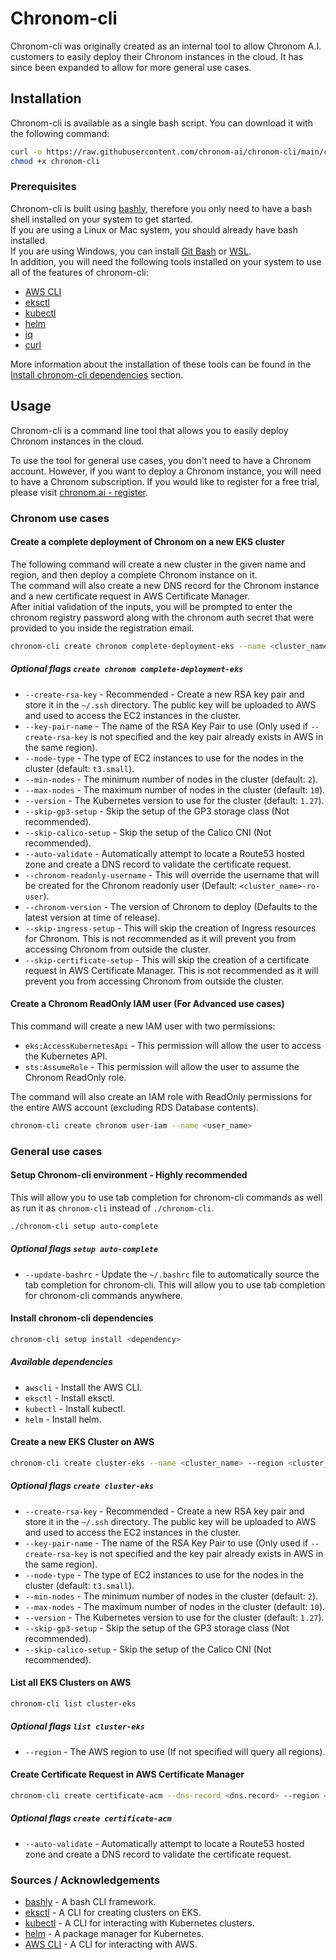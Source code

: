 # Chronom-cli

Chronom-cli was originally created as an internal tool to allow Chronom A.I. customers to easily deploy their Chronom instances in the cloud.
It has since been expanded to allow for more general use cases.

## Installation

Chronom-cli is available as a single bash script. You can download it with the following command:

```bash
curl -o https://raw.githubusercontent.com/chronom-ai/chronom-cli/main/chronom-cli
chmod +x chronom-cli
```

### Prerequisites

Chronom-cli is built using [bashly](https://bashly.dannyb.co/), therefore you only need to have a bash shell installed on your system to get started.  
If you are using a Linux or Mac system, you should already have bash installed.  
If you are using Windows, you can install [Git Bash](https://git-scm.com/downloads) or [WSL](https://docs.microsoft.com/en-us/windows/wsl/install-win10).  
In addition, you will need the following tools installed on your system to use all of the features of chronom-cli:

- [AWS CLI](https://docs.aws.amazon.com/cli/latest/userguide/install-cliv2.html)
- [eksctl](https://docs.aws.amazon.com/eks/latest/userguide/eksctl.html)
- [kubectl](https://kubernetes.io/docs/tasks/tools/)
- [helm](https://helm.sh/docs/intro/install/)
- [jq](https://stedolan.github.io/jq/download/)
- [curl](https://curl.se/download.html)

More information about the installation of these tools can be found in the [Install chronom-cli dependencies](#install-chronom-cli-dependencies) section.

## Usage

Chronom-cli is a command line tool that allows you to easily deploy Chronom instances in the cloud.

To use the tool for general use cases, you don't need to have a Chronom account. However, if you want to deploy a Chronom instance, you will need to have a Chronom subscription. If you would like to register for a free trial, please visit [chronom.ai - register](https://chronom.ai/#contact).

### Chronom use cases

#### Create a complete deployment of Chronom on a new EKS cluster

The following command will create a new cluster in the given name and region, and then deploy a complete Chronom instance on it.  
The command will also create a new DNS record for the Chronom instance and a new certificate request in AWS Certificate Manager.  
After initial validation of the inputs, you will be prompted to enter the chronom registry password along with the chronom auth secret that were provided to you inside the registration email.

```bash
chronom-cli create chronom complete-deployment-eks --name <cluster_name> --region <cluster_region> --dns-record <chronom_dns_record> --chronom-registry-username <chronom_registry_username> --chronom-auth-id <chronom_auth_id>
```

##### Optional flags `create chronom complete-deployment-eks`

- `--create-rsa-key` - Recommended - Create a new RSA key pair and store it in the `~/.ssh` directory. The public key will be uploaded to AWS and used to access the EC2 instances in the cluster.
- `--key-pair-name` - The name of the RSA Key Pair to use (Only used if `--create-rsa-key` is not specified and the key pair already exists in AWS in the same region).
- `--node-type` - The type of EC2 instances to use for the nodes in the cluster (default: `t3.small`).
- `--min-nodes` - The minimum number of nodes in the cluster (default: `2`).
- `--max-nodes` - The maximum number of nodes in the cluster (default: `10`).
- `--version` - The Kubernetes version to use for the cluster (default: `1.27`).
- `--skip-gp3-setup` - Skip the setup of the GP3 storage class (Not recommended).
- `--skip-calico-setup` - Skip the setup of the Calico CNI (Not recommended).
- `--auto-validate` - Automatically attempt to locate a Route53 hosted zone and create a DNS record to validate the certificate request.
- `--chronom-readonly-username` - This will override the username that will be created for the Chronom readonly user (Default: `<cluster_name>-ro-user`).
- `--chronom-version` - The version of Chronom to deploy (Defaults to the latest version at time of release).
- `--skip-ingress-setup` - This will skip the creation of Ingress resources for Chronom. This is not recommended as it will prevent you from accessing Chronom from outside the cluster.
- `--skip-certificate-setup` - This will skip the creation of a certificate request in AWS Certificate Manager. This is not recommended as it will prevent you from accessing Chronom from outside the cluster.

#### Create a Chronom ReadOnly IAM user (For Advanced use cases)

This command will create a new IAM user with two permissions:

- `eks:AccessKubernetesApi` - This permission will allow the user to access the Kubernetes API.
- `sts:AssumeRole` - This permission will allow the user to assume the Chronom ReadOnly role.

The command will also create an IAM role with ReadOnly permissions for the entire AWS account (excluding RDS Database contents).

```bash
chronom-cli create chronom user-iam --name <user_name>
```

### General use cases

#### Setup Chronom-cli environment - Highly recommended

This will allow you to use tab completion for chronom-cli commands as well as run it as `chronom-cli` instead of `./chronom-cli`.

```bash
./chronom-cli setup auto-complete
```

##### Optional flags `setup auto-complete`

- `--update-bashrc` - Update the `~/.bashrc` file to automatically source the tab completion for chronom-cli. This will allow you to use tab completion for chronom-cli commands anywhere.

#### Install chronom-cli dependencies

```bash
chronom-cli setup install <dependency>
```

##### Available dependencies

- `awscli` - Install the AWS CLI.
- `eksctl` - Install eksctl.
- `kubectl` - Install kubectl.
- `helm` - Install helm.

#### Create a new EKS Cluster on AWS

```bash
chronom-cli create cluster-eks --name <cluster_name> --region <cluster_region>
```

##### Optional flags `create cluster-eks`

- `--create-rsa-key` - Recommended - Create a new RSA key pair and store it in the `~/.ssh` directory. The public key will be uploaded to AWS and used to access the EC2 instances in the cluster.
- `--key-pair-name` - The name of the RSA Key Pair to use (Only used if `--create-rsa-key` is not specified and the key pair already exists in AWS in the same region).
- `--node-type` - The type of EC2 instances to use for the nodes in the cluster (default: `t3.small`).
- `--min-nodes` - The minimum number of nodes in the cluster (default: `2`).
- `--max-nodes` - The maximum number of nodes in the cluster (default: `10`).
- `--version` - The Kubernetes version to use for the cluster (default: `1.27`).
- `--skip-gp3-setup` - Skip the setup of the GP3 storage class (Not recommended).
- `--skip-calico-setup` - Skip the setup of the Calico CNI (Not recommended).

#### List all EKS Clusters on AWS

```bash
chronom-cli list cluster-eks
```

##### Optional flags `list cluster-eks`

- `--region` - The AWS region to use (If not specified will query all regions).

#### Create Certificate Request in AWS Certificate Manager

```bash
chronom-cli create certificate-acm --dns-record <dns.record> --region <region>
```

##### Optional flags `create certificate-acm`

- `--auto-validate` - Automatically attempt to locate a Route53 hosted zone and create a DNS record to validate the certificate request.

### Sources / Acknowledgements

- [bashly](https://bashly.dannyb.co/) - A bash CLI framework.
- [eksctl](https://eksctl.io/) - A CLI for creating clusters on EKS.
- [kubectl](https://kubernetes.io/docs/tasks/tools/) - A CLI for interacting with Kubernetes clusters.
- [helm](https://helm.sh/) - A package manager for Kubernetes.
- [AWS CLI](https://aws.amazon.com/cli/) - A CLI for interacting with AWS.